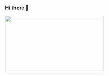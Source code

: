 ### Hi there 👋

<!--
**stalary/Stalary** is a ✨ _special_ ✨ repository because its `README.md` (this file) appears on your GitHub profile.

Here are some ideas to get you started:

- 🔭 I’m currently working on ...
- 🌱 I’m currently learning ...
- 👯 I’m looking to collaborate on ...
- 🤔 I’m looking for help with ...
- 💬 Ask me about ...
- 📫 How to reach me: ...
- 😄 Pronouns: ...
- ⚡ Fun fact: ...
-->

  <img height="180em" width="80%" src="https://github-readme-stats.vercel.app/api?username=hf200012&count_private=true&show_icons=true&theme=cobalt"/>

